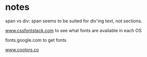 # notes

span vs div: span seems to be suited for div'ing text, not sections.

www.cssfontstack.com to see what fonts are available in each OS

fonts.google.com to get fonts

www.coolors.co